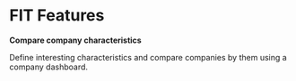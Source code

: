 # FIT Features

**Compare company characteristics**

Define interesting characteristics and compare companies by them using a company dashboard.
